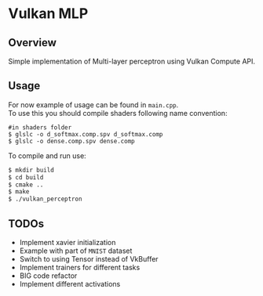# Vulkan MLP

## Overview 
Simple implementation of Multi-layer perceptron using Vulkan Compute API.

## Usage
For now example of usage can be found in `main.cpp`.<br>
To use this you should compile shaders following name convention:
```$bash
#in shaders folder
$ glslc -o d_softmax.comp.spv d_softmax.comp 
$ glslc -o dense.comp.spv dense.comp 
```

To compile and run use:
```bash
$ mkdir build
$ cd build
$ cmake ..
$ make
$ ./vulkan_perceptron
```

## TODOs
- Implement xavier initialization
- Example with part of `MNIST` dataset
- Switch to using Tensor instead of VkBuffer
- Implement trainers for different tasks
- BIG code refactor
- Implement different activations
